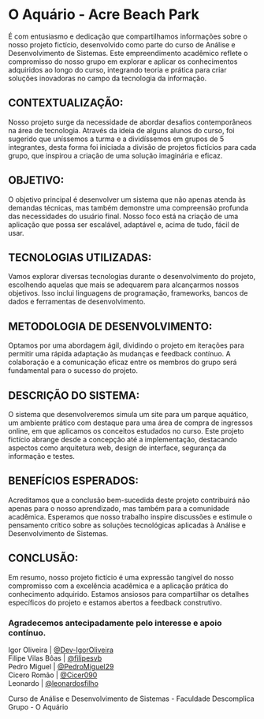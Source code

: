 # O Aquário - Acre Beach Park

É com entusiasmo e dedicação que compartilhamos informações sobre o nosso projeto fictício, desenvolvido como parte do curso de Análise e Desenvolvimento de Sistemas. Este empreendimento acadêmico reflete o compromisso do nosso grupo em explorar e aplicar os conhecimentos adquiridos ao longo do curso, integrando teoria e prática para criar soluções inovadoras no campo da tecnologia da informação.

## CONTEXTUALIZAÇÃO:

Nosso projeto surge da necessidade de abordar desafios contemporâneos na área de tecnologia. Através da ideia de alguns alunos do curso, foi sugerido que uníssemos a turma e a dividíssemos em grupos de 5 integrantes, desta forma foi iniciada a divisão de projetos fictícios para cada grupo, que inspirou a criação de uma solução imaginária e eficaz.

## OBJETIVO:

O objetivo principal é desenvolver um sistema que não apenas atenda às demandas técnicas, mas também demonstre uma compreensão profunda das necessidades do usuário final. Nosso foco está na criação de uma aplicação que possa ser escalável, adaptável e, acima de tudo, fácil de usar.

## TECNOLOGIAS UTILIZADAS:

Vamos explorar diversas tecnologias durante o desenvolvimento do projeto, escolhendo aquelas que mais se adequarem para alcançarmos nossos objetivos. Isso inclui linguagens de programação, frameworks, bancos de dados e ferramentas de desenvolvimento.

## METODOLOGIA DE DESENVOLVIMENTO:

Optamos por uma abordagem ágil, dividindo o projeto em iterações para permitir uma rápida adaptação às mudanças e feedback contínuo. A colaboração e a comunicação eficaz entre os membros do grupo será fundamental para o sucesso do projeto.

## DESCRIÇÃO DO SISTEMA:

O sistema que desenvolveremos simula um site para um parque aquático, um ambiente prático com destaque para uma área de compra de ingressos online, em que aplicamos os conceitos estudados no curso. Este projeto fictício abrange desde a concepção até a implementação, destacando aspectos como arquitetura web, design de interface, segurança da informação e testes.

## BENEFÍCIOS ESPERADOS:

Acreditamos que a conclusão bem-sucedida deste projeto contribuirá não apenas para o nosso aprendizado, mas também para a comunidade acadêmica. Esperamos que nosso trabalho inspire discussões e estimule o pensamento crítico sobre as soluções tecnológicas aplicadas à Análise e Desenvolvimento de Sistemas.

## CONCLUSÃO:

Em resumo, nosso projeto fictício é uma expressão tangível do nosso compromisso com a excelência acadêmica e a aplicação prática do conhecimento adquirido. Estamos ansiosos para compartilhar os detalhes específicos do projeto e estamos abertos a feedback construtivo.

### Agradecemos antecipadamente pelo interesse e apoio contínuo.

Igor Oliveira | [@Dev-IgorOliveira](https://github.com/Dev-IgorOliveira)<br>
Filipe Vilas Bôas | [@filipesvb](https://github.com/filipesvb)<br>
Pedro Miguel | [@PedroMiguel29](https://github.com/PedroMiguel29)<br>
Cicero Romão | [@Cicer090](https://github.com/Cicer090)<br>
Leonardo | [@leonardosfilho](https://github.com/leonardosfilho)<br>

Curso de Análise e Desenvolvimento de Sistemas - Faculdade Descomplica<br>
Grupo - O Aquário
